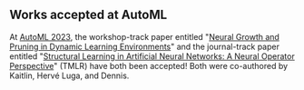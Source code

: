 ## Works accepted at AutoML

At [AutoML 2023](https://automl.cc), the workshop-track paper entitled "[Neural Growth and Pruning in Dynamic Learning Environments](https://openreview.net/forum?id=bWYAElL7qN)" and the journal-track paper entitled "[Structural Learning in Artificial Neural Networks: A Neural Operator Perspective](https://openreview.net/forum?id=gzhEGhcsnN)" (TMLR) have both been accepted! Both were co-authored by Kaitlin, Hervé Luga, and Dennis.
